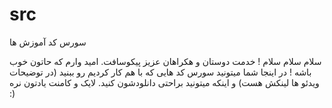 # src
سورس کد آموزش ها

سلام سلام سلام ! خدمت دوستان و هکراهان عزیز پیکوسافت.
امید وارم که حاتون خوب باشه !
در اینجا شما میتونید سورس کد هایی که با هم کار کردیم رو ببنید (در توضیحات ویدئو ها لینکش هست) و اینکه میتونید براحتی دانلودشون کنید.
لایک و کامنت یادتون نره :)
